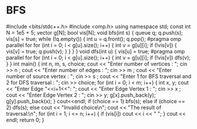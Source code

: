 # BFS
#include <bits/stdc++.h>
#include <omp.h>
using namespace std;
const int N = 1e5 + 5;
vector<int> g[N];
bool vis[N];
void bfs(int s) {
 queue<int> q;
 q.push(s);
 vis[s] = true;
 while (!q.empty()) {
 int u = q.front();
 q.pop();
 #pragma omp parallel for
 for (int i = 0; i < g[u].size(); i++) {
 int v = g[u][i];
 if (!vis[v]) {
 vis[v] = true;
 q.push(v);
 }
 }
 }
}
void dfs(int u) {
 vis[u] = true;
 #pragma omp parallel for
 for (int i = 0; i < g[u].size(); i++) {
 int v = g[u][i];
 if (!vis[v])
 dfs(v);
 }
}
int main() {
 int n, m, s, choice;
 cout << "Enter number of vertices : ";
 cin >> n ;
 cout << "Enter number of edges : ";
 cin >> m ;
 cout << "Enter number of source vertex : ";
 cin >> s ;
 cout << "Enter 1 for BFS traversal and 2 for DFS traversal : ";
 cin >> choice;
 for (int i = 0; i < m; i++) {
 int x, y;
 cout << "Enter Edge "<<i+1<<": ";
 cout << "Enter Edge Vertex 1 : ";
 cin >> x ;
 cout << "Enter Edge Vertex 2 : ";
 cin >> y;
 g[x].push_back(y);
 g[y].push_back(x);
 }
 cout<<endl;
 if (choice == 1)
 bfs(s);
 else if (choice == 2)
 dfs(s);
 else
 cout << "Invalid choice\n";
 cout << "The result of traversal:\n";
 for (int i = 1; i <= n; i++) {
 if (vis[i])
 cout << i << " ";
 }
 cout << endl;
 return 0;
}
